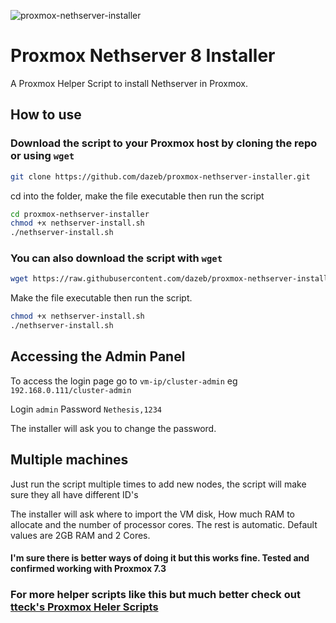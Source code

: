 ![proxmox-nethserver-installer](https://github.com/dazeb/proxmox-nethserver-installer/assets/67932890/6417807b-439f-4433-80f0-0b3525f776f6)

# Proxmox Nethserver 8 Installer

A Proxmox Helper Script to install Nethserver in Proxmox.

## How to use

### Download the script to your Proxmox host by cloning the repo or using `wget`

```sh
git clone https://github.com/dazeb/proxmox-nethserver-installer.git
```

cd into the folder, make the file executable then run the script
```sh
cd proxmox-nethserver-installer
chmod +x nethserver-install.sh
./nethserver-install.sh
```
### You can also download the script with `wget`
```sh
wget https://raw.githubusercontent.com/dazeb/proxmox-nethserver-installer/main/nethserver-install.sh
```
Make the file executable then run the script.
```sh
chmod +x nethserver-install.sh
./nethserver-install.sh
```
## Accessing the Admin Panel

To access the login page go to `vm-ip/cluster-admin` eg `192.168.0.111/cluster-admin`

Login `admin`
Password `Nethesis,1234`

The installer will ask you to change the password.

## Multiple machines

Just run the script multiple times to add new nodes, the script will make sure they all have different ID's

The installer will ask where to import the VM disk, How much RAM to allocate and the number of processor cores. The rest is automatic.
Default values are 2GB RAM and 2 Cores.

#### I'm sure there is better ways of doing it but this works fine. Tested and confirmed working with Proxmox 7.3

### For more helper scripts like this but much better check out [tteck's Proxmox Heler Scripts](https://tteck.github.io/Proxmox/)
